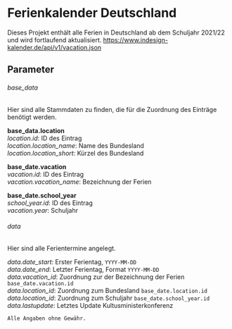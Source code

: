 # Ferienkalender Deutschland

Dieses Projekt enthält alle Ferien in Deutschland ab dem Schuljahr 2021/22 und wird fortlaufend aktualisiert.
https://www.indesign-kalender.de/api/v1/vacation.json

## Parameter

###### base_data

Hier sind alle Stammdaten zu finden, die für die Zuordnung des Einträge benötigt werden.

**base_data.location**<br>
_location.id_: ID des Eintrag <br>
_location.location_name_: Name des Bundesland <br>
_location.location_short_: Kürzel des Bundesland<br>

**base_date.vacation**<br>
_vacation.id_: ID des Eintrag<br>
_vacation.vacation_name_: Bezeichnung der Ferien<br>

**base_date.school_year**<br>
_school_year.id_: ID des Eintrag<br>
_vacation.year_: Schuljahr<br>

###### data

Hier sind alle Ferientermine angelegt.

_data.date_start_: Erster Ferientag, `YYYY-MM-DD`<br>
_data.date_end_: Letzter Ferientag, Format `YYYY-MM-DD` <br>
_data.vacation_id_: Zuordnung zur der Bezeichnung der Ferien `base_date.vacation.id`<br>
_data.location_id_: Zuordnung zum Bundesland `base_date.location.id`<br>
_data.location_id_: Zuordnung zum Schuljahr `base_date.school_year.id`<br>
_data.lastupdate_: Letztes Update Kultusministerkonferenz<br>

`Alle Angaben ohne Gewähr.`
